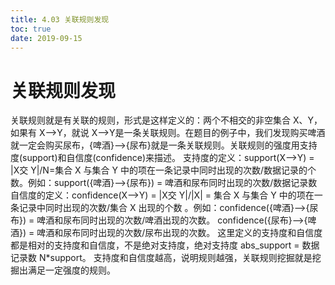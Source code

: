 ```yaml
---
title: 4.03 关联规则发现
toc: true
date: 2019-09-15
---
```

# 关联规则发现

关联规则就是有关联的规则，形式是这样定义的：两个不相交的非空集合 X、Y，如果有 X-->Y，就说 X-->Y是一条关联规则。在题目的例子中，我们发现购买啤酒就一定会购买尿布，{啤酒}-->{尿布}就是一条关联规则。关联规则的强度用支持度(support)和自信度(confidence)来描述。
支持度的定义：support(X-->Y) = |X交 Y|/N=集合 X 与集合 Y 中的项在一条记录中同时出现的次数/数据记录的个数。例如：support({啤酒}-->{尿布}) = 啤酒和尿布同时出现的次数/数据记录数
自信度的定义：confidence(X-->Y) = |X交 Y|/|X| = 集合 X 与集合 Y 中的项在一条记录中同时出现的次数/集合 X 出现的个数 。例如：confidence({啤酒}-->{尿布}) = 啤酒和尿布同时出现的次数/啤酒出现的次数。 confidence({尿布}-->{啤酒}) = 啤酒和尿布同时出现的次数/尿布出现的次数。
这里定义的支持度和自信度都是相对的支持度和自信度，不是绝对支持度，绝对支持度 abs_support = 数据记录数 N*support。
支持度和自信度越高，说明规则越强，关联规则挖掘就是挖掘出满足一定强度的规则。
